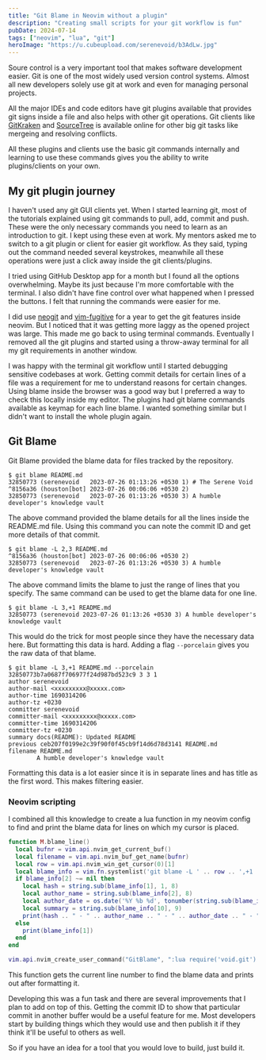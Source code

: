 ```yaml
---
title: "Git Blame in Neovim without a plugin"
description: "Creating small scripts for your git workflow is fun"
pubDate: 2024-07-14
tags: ["neovim", "lua", "git"]
heroImage: "https://u.cubeupload.com/serenevoid/b3AdLw.jpg"
---
```


Soure control is a very important tool that makes software development easier.
Git is one of the most widely used version control systems. Almost all new
developers solely use git at work and even for managing personal projects.

All the major IDEs and code editors have git plugins available that provides git
signs inside a file and also helps with other git operations. Git clients like
[GitKraken](https://www.gitkraken.com/) and [SourceTree](https://www.sourcetreeapp.com/)
is available online for other big git tasks like mergeing and resolving conflicts.

All these plugins and clients use the basic git commands internally and learning
to use these commands gives you the ability to write plugins/clients on your own.

## My git plugin journey
I haven't used any git GUI clients yet. When I started learning git, most of the
tutorials explained using git commands to pull, add, commit and push. These were
the only necessary commands you need to learn as an introduction to git. I kept
using these even at work. My mentors asked me to switch to a git plugin or client
for easier git workflow. As they said, typing out the command needed several keystrokes,
meanwhile all these operations were just a click away inside the git clients/plugins.

I tried using GitHub Desktop app for a month but I found all the options overwhelming.
Maybe its just because I'm more comfortable with the terminal. I also didn't have
fine control over what happened when I pressed the buttons. I felt that running the commands
were easier for me.

I did use [neogit](https://github.com/NeogitOrg/neogit) and [vim-fugitive](https://github.com/tpope/vim-fugitive)
for a year to get the git features inside neovim.
But I noticed that it was getting more laggy as the opened project was large. This
made me go back to using terminal commands. Eventually I removed all the git plugins and 
started using a throw-away terminal for all my git requirements in another window.

I was happy with the terminal git workflow until I started debugging sensitive codebases
at work. Getting commit details for certain lines of a file was a requirement for me
to understand reasons for certain changes. Using blame inside the browser was a good way
but I preferred a way to check this locally inside my editor. The plugins had git blame
commands available as keymap for each line blame. I wanted something similar but I didn't
want to install the whole plugin again. 

## Git Blame
Git Blame provided the blame data for files tracked by the repository.
```
$ git blame README.md
32850773 (serenevoid   2023-07-26 01:13:26 +0530 1) # The Serene Void
^8156a36 (houston[bot] 2023-07-26 00:06:06 +0530 2) 
32850773 (serenevoid   2023-07-26 01:13:26 +0530 3) A humble developer's knowledge vault
```
The above command provided the blame details for all the lines inside the README.md file.
Using this command you can note the commit ID and get more details of that commit.

```
$ git blame -L 2,3 README.md
^8156a36 (houston[bot] 2023-07-26 00:06:06 +0530 2) 
32850773 (serenevoid   2023-07-26 01:13:26 +0530 3) A humble developer's knowledge vault
```
The above command limits the blame to just the range of lines that you specify. The same
command can be used to get the blame data for one line.

```
$ git blame -L 3,+1 README.md
32850773 (serenevoid 2023-07-26 01:13:26 +0530 3) A humble developer's knowledge vault
```
This would do the trick for most people since they have the necessary data here. But
formatting this data is hard. Adding a flag `--porcelain` gives you the raw data of that blame.
```
$ git blame -L 3,+1 README.md --porcelain
32850773b7a0687f706977f24d987bd523c9 3 3 1
author serenevoid
author-mail <xxxxxxxxx@xxxxx.com>
author-time 1690314206
author-tz +0230
committer serenevoid
committer-mail <xxxxxxxxx@xxxxx.com>
committer-time 1690314206
committer-tz +0230
summary docs(README): Updated README
previous ceb207f0199e2c39f90f0f45cb9f14d6d78d3141 README.md
filename README.md
        A humble developer's knowledge vault
```
Formatting this data is a lot easier since it is in separate lines and has title
as the first word. This makes filtering easier.

### Neovim scripting

I combined all this knowledge to create a lua function in my neovim config to find
and print the blame data for lines on which my cursor is placed.
```lua
function M.blame_line()
  local bufnr = vim.api.nvim_get_current_buf()
  local filename = vim.api.nvim_buf_get_name(bufnr)
  local row = vim.api.nvim_win_get_cursor(0)[1]
  local blame_info = vim.fn.systemlist('git blame -L ' .. row .. ',+1 ' .. filename .. ' --porcelain')
  if blame_info[2] ~= nil then
    local hash = string.sub(blame_info[1], 1, 8)
    local author_name = string.sub(blame_info[2], 8)
    local author_date = os.date('%Y %b %d', tonumber(string.sub(blame_info[4], 12)))
    local summary = string.sub(blame_info[10], 9)
    print(hash .. " - " .. author_name .. " - " .. author_date .. " - " ..  summary)
  else
    print(blame_info[1])
  end
end

vim.api.nvim_create_user_command("GitBlame", ":lua require('void.git').blame_line()", {})
```
This function gets the current line number to find the blame data and prints out after
formatting it.

Developing this was a fun task and there are several improvements that I plan to add
on top of this. Getting the commit ID to show that particular commit in another buffer
would be a useful feature for me. Most developers start by building things which they
would use and then publish it if they think it'll be useful to others as well. 

So if you have an idea for a tool that you would love to build, just build it.
